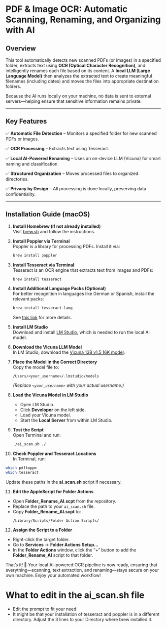 # PDF & Image OCR: Automatic Scanning, Renaming, and Organizing with AI

## Overview
This tool automatically detects new scanned PDFs (or images) in a specified folder, extracts text using **OCR (Optical Character Recognition)**, and intelligently renames each file based on its content. A **local LLM (Large Language Model)** then analyzes the extracted text to create meaningful filenames (including dates) and moves the files into appropriate destination folders.

Because the AI runs locally on your machine, no data is sent to external servers—helping ensure that sensitive information remains private.

---

## Key Features
✅ **Automatic File Detection** – Monitors a specified folder for new scanned PDFs or images.

✅ **OCR Processing** – Extracts text using Tesseract.

✅ **Local AI-Powered Renaming** – Uses an on-device LLM (Vicuna) for smart naming and classification.

✅ **Structured Organization** – Moves processed files to organized directories.

✅ **Privacy by Design** – All processing is done locally, preserving data confidentiality.

---

## Installation Guide (macOS)

1. **Install Homebrew (if not already installed)**  
   Visit [brew.sh](https://brew.sh) and follow the instructions.

2. **Install Poppler via Terminal**  
   Poppler is a library for processing PDFs. Install it via:
   ```bash
   brew install poppler
   ```

3. **Install Tesseract via Terminal**  
   Tesseract is an OCR engine that extracts text from images and PDFs:
   ```bash
   brew install tesseract
   ```

4. **Install Additional Language Packs (Optional)**  
   For better recognition in languages like German or Spanish, install the relevant packs:
   ```bash
   brew install tesseract-lang
   ```
   See [this link](https://github.com/tesseract-ocr/tesseract/blob/main/doc/tesseract.1.asc#languages) for more details.

5. **Install LM Studio**  
   Download and install [LM Studio](https://lmstudio.ai), which is needed to run the local AI model.

6. **Download the Vicuna LLM Model**  
   In LM Studio, download the [Vicuna 13B v1.5 16K model](https://huggingface.co/TheBloke/vicuna-13B-v1.5-16K-GGUF/blob/main/vicuna-13b-v1.5-16k.Q4_K_M.gguf).

7. **Place the Model in the Correct Directory**  
   Copy the model file to:  
   ```
   /Users/<your_username>/.lmstudio/models
   ```  
   *(Replace `<your_username>` with your actual username.)*

8. **Load the Vicuna Model in LM Studio**  
   - Open LM Studio.  
   - Click **Developer** on the left side.  
   - Load your Vicuna model.  
   - Start the **Local Server** from within LM Studio.

9. **Test the Script**  
   Open Terminal and run:  
   ```bash
   ./ai_scan.sh ./
   ```

10. **Check Poppler and Tesseract Locations**  
   In Terminal, run:  
   ```bash
   which pdftoppm
   which tesseract
   ```  
   Update these paths in the **ai_scan.sh** script if necessary.

11. **Edit the AppleScript for Folder Actions**  
   - Open **Folder_Rename_AI.scpt** from the repository.  
   - Replace the path to your `ai_scan.sh` file.  
   - Copy **Folder_Rename_AI.scpt** to:  
     ```
     /Library/Scripts/Folder Action Scripts/
     ```

12. **Assign the Script to a Folder**  
   - Right-click the target folder.  
   - Go to **Services** → **Folder Actions Setup...**  
   - In the **Folder Actions** window, click the “+” button to add the **Folder_Rename_AI** script to that folder.

That’s it! 🎉 Your local AI-powered OCR pipeline is now ready, ensuring that everything—scanning, text extraction, and renaming—stays secure on your own machine. Enjoy your automated workflow!

# What to edit in the ai_scan.sh file

- Edit the prompt to fit your need
- It might be that your installation of tesseract and poppler is in a different directory. Adjust the 3 lines to your Directory where brew installed it.
